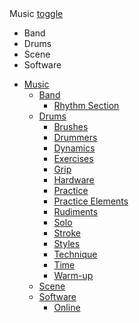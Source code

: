 <div>
  Music
  <a href="#music" data-toggle="collapse" aria-expanded="false">toggle</a>
</div>
<ul id="music">
  <li>Band</li>
  <li>Drums</li>
  <li>Scene</li>
  <li>Software</li>
</ul>

* [Music](/)
  * [Band](/band/band)
    * [Rhythm Section](/band/rhythm-section)
  * [Drums](/drums/)
    * [Brushes](/drums/brushes)
    * [Drummers](/drums/drummers)
    * [Dynamics](/drums/dynamics)
    * [Exercises](/drums/exercises)
    * [Grip](/drums/grip)
    * [Hardware](/drums/hardware)
    * [Practice](/drums/practice)
    * [Practice Elements](/drums/practice-elements)
    * [Rudiments](/drums/rudiments)
    * [Solo](/drums/solo)
    * [Stroke](/drums/stroke)
    * [Styles](/drums/styles)
    * [Technique](/drums/technique)
    * [Time](/drums/time)
    * [Warm-up](/drums/warmup)
  * [Scene](/scene)
  * [Software](/software/)
    * [Online](/software/online_services)
